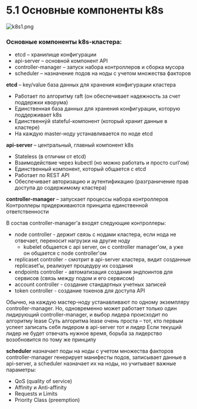 # 5.1 Основные компоненты k8s

![k8s1.png](kubernetes)

### Основные компоненты k8s-кластера:
- etcd – хранилище конфигурации
- api-server – основной компонент API
- controller-manager – запуск набора контроллеров и сборка мусора
- scheduler – назначение подов на ноды с учетом множества факторов

**etcd** – key/value база данных для хранения конфигурации
кластера
- Работает по алгоритму raft (он обеспечивает надежность за счет поддержки кворума)
- Единственная база данных для хранения конфигурации, которую поддерживает k8s
- Единственнýй stateful-компонент (который хранит данные в кластере)
- На каждую master-ноду устанавливается по ноде etcd

**api-server** – центральный, главный компонент k8s
- Stateless (в отличии от etcd)
- Взаимодействие через kubectl (но можно работать и просто curl’ом)
- Единственный компонент, который общается с etcd
- Работает по REST API
- Обеспечивает авторизацию и аутентификацию (разграничение прав доступа до содержимому кластера)

**controller-manager** – запускает процессы набора контроллеров
Контроллеры придерживаются принципа единственной ответственности

В состав controller-manager’а входят следующие контроллеры:

- node controller - держит связь с нодами кластера, если нода не отвечает, переносит нагрузки на другие ноду
    * kubelet общается с api server, он с controller manager'ом, а уже он общается с node controller'ом
- replicaset controller - смотрит в api-server кластера, видит созданные replicaset’ы, реализует процедуру их создания
- endpoints controller - автоматизация создания эндпоинтов для сервисов (связь между подом и его сервисом)
- account controller - создание стандартных учетных записей
- token controller - создание токенов для доступа API

Обычно, на каждую мастер-ноду устанавливают по одному экземпляру controller-manager.
Но, одновременно может работает только один лидирующий controller-manager, и выбор лидера происходит по алгоритму lease
Суть алгоритма lease очень проста – тот, кто первым успеет записать себя лидером в api-server тот и лидер
Если текущий лидер не будет отвечать нужное время, борьба за лидерство возобновится по тому же принципу

**scheduler** назначает поды на ноды с учетом множества факторов
controller-manager генерирует манифесты подов, записывает данные в api-server, а scheduler назначает их на ноды, но учитывает важные параметры:
- QoS (quality of service)
- Affinity и Anti-affinity
- Requests и Limits
- Priority Class (preemption)

